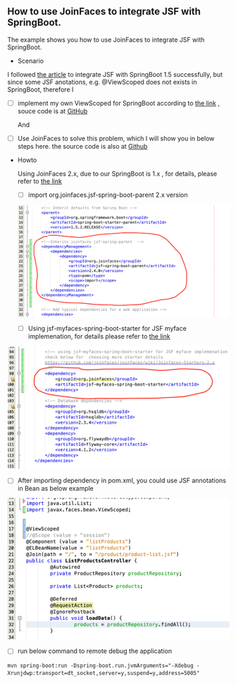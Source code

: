 ## How to use JoinFaces to integrate JSF with SpringBoot.



The example shows you how to use JoinFaces to integrate JSF with SpringBoot.



- Scenario 

I followed [the article](https://auth0.com/blog/developing-jsf-applications-with-spring-boot/ ) to integrate JSF with SpringBoot 1.5 successfully, but since some JSF anotations, e.g. @ViewScoped does not exists in SpringBoot, therefore I 

- [ ] implement my own ViewScoped for SpringBoot according to [the link](https://stackoverflow.com/questions/38292456/integrating-jsf-managed-bean-annotations-with-spring-boot)  , souce code is at [GitHub](https://github.com/wangyan100/spring-boot-jsf-joinfaces/tree/myviewscope) 

  And

- [ ] Use JoinFaces to solve this problem, which I will show you in below steps here. the source  code is also at [Github](https://github.com/wangyan100/spring-boot-jsf-joinfaces/tree/master)

  

- Howto

  Using JoinFaces 2.x, due to our SpringBoot is 1.x , for details, please refer to [the link](https://github.com/joinfaces/joinfaces/wiki/System-Requirements)

  

  - [ ] import org.joinfaces.jsf-spring-boot-parent 2.x version

    

  ![jsf-spring-parent](./screenshot/jsf-spring-parent.png)

  

  - [ ] Using jsf-myfaces-spring-boot-starter for JSF myface implemenation, for details please refer to [the link](https://github.com/joinfaces/joinfaces/wiki/Joinfaces-Starters-2.x)

    

![jsf-myfaces-spring-boot-starter](./screenshot/jsf-myfaces-spring-boot-starter.png)



- [ ]  After importing dependency in pom.xml, you could use JSF annotations in Bean as below example

  


  ![BeanwithViewScope](./screenshot/BeanwithViewScope.png)



- [ ]  run below command to remote debug the application

  `mvn spring-boot:run -Dspring-boot.run.jvmArguments="-Xdebug -Xrunjdwp:transport=dt_socket,server=y,suspend=y,address=5005"`